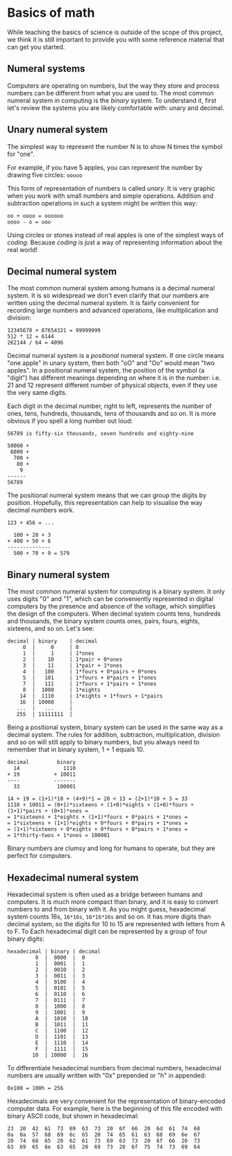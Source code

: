 # Basics of math

While teaching the basics of science is outside of the scope of this project, we think it is still important to provide you with some reference material that can get you started.

## Numeral systems
Computers are operating on numbers, but the way they store and process numbers can be different from what you are used to. The most common numeral system in computing is the _binary_ system. To understand it, first let's review the systems you are likely comfortable with: unary and decimal.

## Unary numeral system
The simplest way to represent the number N is to show N times the symbol for "one".

For example, if you have 5 apples, you can represent the number by drawing five circles:
`ooooo`

This form of representation of numbers is called _unary_. It is very graphic when you work with small numbers and simple operations. Addition and subtraction operations in such a system might be written this way:
```
oo + oooo = oooooo
oooo - o = ooo
```

Using circles or stones instead of real apples is one of the simplest ways of _coding_. Because _coding_ is just a way of representing information about the real world!

## Decimal numeral system
The most common numeral system among humans is a decimal numeral system. It is so widespread we don't even clarify that our numbers are written using the decimal numeral system. It is fairly convenient for recording large numbers and advanced operations, like multiplication and division:
```
12345678 + 87654321 = 99999999
512 * 12 = 6144
262144 / 64 = 4096
```

Decimal numeral system is a _positional_ numeral system. If one circle means "one apple" in unary system, then both "oO" and "Oo" would mean "two apples". In a positional numeral system, the position of the symbol (a "digit") has different meanings depending on where it is in the number: i.e. 21 and 12 represent different number of physical objects, even if they use the very same digits.

Each digit in the decimal number, right to left, represents the number of ones, tens, hundreds, thousands, tens of thousands and so on. It is more obvious if you spell a long number out loud:
```
56789 is fifty-six thousands, seven hundreds and eighty-nine

50000 +
 6000 +
  700 +
   80 +
    9
------
56789    
```

The positional numeral system means that we can group the digits by position. Hopefully, this representation can help to visualise the way decimal numbers work.
```
123 + 456 = ...

  100 + 20 + 3
+ 400 + 50 + 6
--------------
  500 + 70 + 9 = 579
```

## Binary numeral system
The most common numeral system for computing is a binary system. It only uses digits "0" and "1", which can be conveniently represented in digital computers by the presence and absence of the voltage, which simplifies the design of the computers. When decimal system counts tens, hundreds and thousands, the binary system counts ones, pairs, fours, eights, sixteens, and so on. Let's see:
```
decimal | binary    | decimal          
     0  |     0     | 0          
     1  |     1     | 1*ones          
     2  |    10     | 1*pair + 0*ones           
     3  |    11     | 1*pair + 1*ones          
     4  |   100     | 1*fours + 0*pairs + 0*ones          
     5  |   101     | 1*fours + 0*pairs + 1*ones          
     7  |   111     | 1*fours + 1*pairs + 1*ones          
     8  |  1000     | 1*eights           
    14  |  1110     | 1*eights + 1*fours + 1*pairs           
    16  | 10000     |             
   ...  |   ...     |    
   255  | 11111111  |               
```

Being a positional system, binary system can be used in the same way as a decimal system. The rules for addition, subtraction, multiplication, division and so on will still apply to binary numbers, but you always need to remember that in binary system, 1 + 1 equals 10.
```
decimal         binary
  14              1110
+ 19           + 10011
----           -------
  33            100001

14 + 19 = (1+1)*10 + (4+9)*1 = 20 + 13 = (2+1)*10 + 3 = 33
1110 + 10011 = (0+1)*sixteens + (1+0)*eights + (1+0)*fours + (1+1)*pairs + (0+1)*ones =
= 1*sixteens + 1*eights + (1+1)*fours + 0*pairs + 1*ones =
= 1*sixteens + (1+1)*eights + 0*fours + 0*pairs + 1*ones =
= (1+1)*sixteens + 0*eights + 0*fours + 0*pairs + 1*ones =
= 1*thirty-twos + 1*ones = 100001
```

Binary numbers are clumsy and long for humans to operate, but they are perfect for computers.

## Hexadecimal numeral system
Hexadecimal system is often used as a bridge between humans and computers. It is much more compact than binary, and it is easy to convert numbers to and from binary with it. As you might guess, hexadecimal system counts 16s, `16*16s`, `16*16*16s` and so on. It has more digits than decimal system, so the digits for 10 to 15 are represented with letters from A to F. To Each hexadecimal digit can be represented by a group of four binary digits:
```
hexadecimal | binary | decimal
         0  |  0000  |  0
         1  |  0001  |  1
         2  |  0010  |  2
         3  |  0011  |  3
         4  |  0100  |  4
         5  |  0101  |  5
         6  |  0110  |  6
         7  |  0111  |  7
         8  |  1000  |  8
         9  |  1001  |  9
         A  |  1010  |  10
         B  |  1011  |  11
         C  |  1100  |  12
         D  |  1101  |  13
         E  |  1110  |  14
         F  |  1111  |  15
        10  | 10000  |  16
```

To differentiate hexadecimal numbers from decimal numbers, hexadecimal numbers are usually written with "0x" prepended or "h" in appended:
```
0x100 = 100h = 256
```

Hexadecimals are very convenient for the representation of binary-encoded computer data. For example, here is the beginning of this file encoded with binary ASCII code, but shown in hexadecimal:
```
23  20  42  61  73  69  63  73  20  6f  66  20  6d  61  74  68
0a  0a  57  68  69  6c  65  20  74  65  61  63  68  69  6e  67
20  74  68  65  20  62  61  73  69  63  73  20  6f  66  20  73
63  69  65  6e  63  65  20  69  73  20  6f  75  74  73  69  64
```
